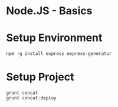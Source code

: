 
# Node.JS - Basics

# Setup Environment
```
npm -g install express express-generator

```


# Setup Project

```
grunt concat
grunt concat:deploy
```

